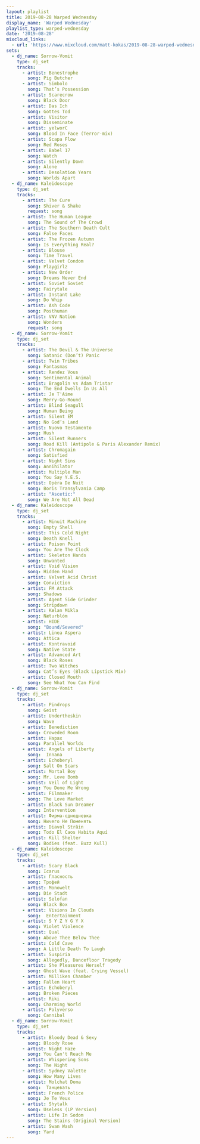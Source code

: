 ```yaml
---
layout: playlist
title: 2019-08-28 Warped Wednesday
display_name: 'Warped Wednesday'
playlist_type: warped-wednesday
date: '2019-08-28'
mixcloud_links:
  - url: 'https://www.mixcloud.com/matt-kokas/2019-08-28-warped-wednesday-djs-kaleidosope-and-sorrow-vomit-seidenfadens-louisville-ky'
sets:
  - dj_name: Sorrow-Vomit
    type: dj_set
    tracks:
      - artist: Benestrophe
        song: Pig Butcher
      - artist: Simbolo
        song: That’s Possession
      - artist: Scarecrow
        song: Black Door
      - artist: Das Ich
        song: Gottes Tod
      - artist: Visitor
        song: Disseminate
      - artist: yelworC
        song: Blood In Face (Terror-mix)
      - artist: Scapa Flow
        song: Red Roses
      - artist: Babel 17
        song: Watch
      - artist: Silently Down
        song: Alone
      - artist: Desolation Years
        song: Worlds Apart                   
  - dj_name: Kaleidoscope
    type: dj_set        
    tracks:
      - artist: The Cure
        song: Shiver & Shake
        request: song
      - artist: The Human League
        song: The Sound of The Crowd
      - artist: The Southern Death Cult
        song: False Faces
      - artist: The Frozen Autumn
        song: Is Everything Real?
      - artist: Blouse
        song: Time Travel
      - artist: Velvet Condom
        song: Playgirlz
      - artist: New Order
        song: Dreams Never End
      - artist: Soviet Soviet
        song: Fairytale
      - artist: Instant Lake
        song: Do Whip
      - artist: Ash Code
        song: Posthuman
      - artist: VNV Nation
        song: Wonders
        request: song
  - dj_name: Sorrow-Vomit
    type: dj_set
    tracks:
      - artist: The Devil & The Universe
        song: Satanic (Don’t) Panic
      - artist: Twin Tribes
        song: Fantasmas
      - artist: Rendez Vous
        song: Sentimental Animal
      - artist: Bragolin vs Adam Tristar
        song: The End Dwells In Us All
      - artist: Je T'Aime
        song: Merry-Go-Round
      - artist: Blind Seagull
        song: Human Being
      - artist: Silent EM
        song: No God’s Land
      - artist: Nuovo Testamento
        song: Hush
      - artist: Silent Runners
        song: Road Kill (Antipole & Paris Alexander Remix)
      - artist: Chromagain
        song: Satisfied
      - artist: Night Sins
        song: Annihilator
      - artist: Multiple Man
        song: You Say Y.E.S.
      - artist: Opéra De Nuit
        song: Boris Transylvania Camp
      - artist: "Ascetic:"
        song: We Are Not All Dead
  - dj_name: Kaleidoscope
    type: dj_set
    tracks:
      - artist: Minuit Machine
        song: Empty Shell
      - artist: This Cold Night
        song: Death Knell
      - artist: Poison Point
        song: You Are The Clock
      - artist: Skeleton Hands
        song: Unwanted
      - artist: Void Vision
        song: Hidden Hand
      - artist: Velvet Acid Christ
        song: Conviction
      - artist: FM Attack
        song: Shadows
      - artist: Agent Side Grinder
        song: Stripdown
      - artist: Kælan Mikla
        song: Næturblóm
      - artist: HIDE
        song: "Bound/Severed"
      - artist: Linea Aspera
        song: Attica
      - artist: Kontravoid
        song: Native State
      - artist: Advanced Art
        song: Black Roses
      - artist: Two Witches
        song: Cat’s Eyes (Black Lipstick Mix)
      - artist: Closed Mouth
        song: See What You Can Find
  - dj_name: Sorrow-Vomit
    type: dj_set
    tracks:
      - artist: Pindrops
        song: Geist
      - artist: Undertheskin
        song: Wave
      - artist: Benediction
        song: Croweded Room
      - artist: Hapax
        song: Parallel Worlds
      - artist: Angels of Liberty
        song:  Innana
      - artist: Echoberyl
        song: Salt On Scars
      - artist: Mortal Boy
        song: Mr. Love Bomb
      - artist: Veil of Light
        song: You Done Me Wrong
      - artist: Filmmaker
        song: The Love Market
      - artist: Black Sun Dreamer
        song: Intervention
      - artist: Фирма-однодневка
        song: Ничего Не Поменять
      - artist: Diavol Strâin
        song: Todo El Caos Habita Aquí
      - artist: Kill Shelter
        song: Bodies (feat. Buzz Kull)
  - dj_name: Kaleidoscope
    type: dj_set
    tracks:
      - artist: Scary Black
        song: Icarus
      - artist: Гласность
        song: Трофей
      - artist: Monowelt
        song: Die Stadt
      - artist: Selofan
        song: Black Box
      - artist: Visions In Clouds
        song:  Entertainment
      - artist: S Y Z Y G Y X
        song: Violet Violence
      - artist: Qual
        song: Above Thee Below Thee
      - artist: Cold Cave
        song: A Little Death To Laugh
      - artist: Suspiria
        song: Allegedly, Dancefloor Tragedy
      - artist: She Pleasures Herself
        song: Ghost Wave (feat. Crying Vessel)
      - artist: Milliken Chamber
        song: Fallen Heart
      - artist: Echoberyl
        song: Broken Pieces
      - artist: Riki
        song: Charming World
      - artist: Polyverso
        song: Cannibal
  - dj_name: Sorrow-Vomit
    type: dj_set
    tracks:
      - artist: Bloody Dead & Sexy
        song: Bloody Rose
      - artist: Night Haze
        song: You Can't Reach Me
      - artist: Whispering Sons
        song: The Night
      - artist: Sydney Valette
        song: How Many Lives
      - artist: Molchat Doma
        song:  Танцевать
      - artist: French Police
        song: Je Te Veux
      - artist: Shytalk
        song: Useless (LP Version)
      - artist: Life In Sodom
        song: The Stains (Original Version)
      - artist: Swan Wash
        song: Yard
---
```

